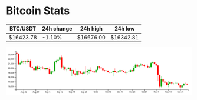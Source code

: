 # Bitcoin Stats

BTC/USDT|24h change|24h high|24h low|
|---|---|---|---|
|$16423.78|-1.10%|$16676.00|$16342.81|

<img src="./chart.svg">
